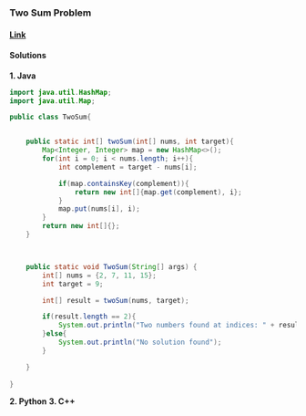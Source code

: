 ### Two Sum Problem

#### [Link](https://leetcode.com/problems/two-sum/description/)

#### Solutions
**1. Java**
```java
import java.util.HashMap;
import java.util.Map;

public class TwoSum{


	public static int[] twoSum(int[] nums, int target){
		Map<Integer, Integer> map = new HashMap<>();
		for(int i = 0; i < nums.length; i++){
		    int complement = target - nums[i];

            if(map.containsKey(complement)){
                return new int[]{map.get(complement), i};
            }
            map.put(nums[i], i);
		}
        return new int[]{};
	}



    public static void TwoSum(String[] args) {
        int[] nums = {2, 7, 11, 15};
        int target = 9;

        int[] result = twoSum(nums, target);

        if(result.length == 2){
            System.out.println("Two numbers found at indices: " + result[0] + " and " + result[1]);
        }else{
            System.out.println("No solution found");
        }

    }
		
}

```
**2. Python**
**3. C++**